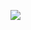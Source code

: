 <a href="../sculptures.html"><img src="http://firedpot.com/images/sculptures/3Fragment2.jpg" /></a>
